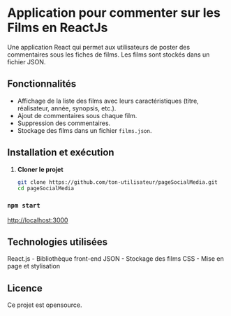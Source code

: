 #  Application pour commenter sur les Films en ReactJs

Une application React qui permet aux utilisateurs de poster des commentaires sous les fiches de films. Les films sont stockés dans un fichier JSON.

## Fonctionnalités

-  Affichage de la liste des films avec leurs caractéristiques (titre, réalisateur, année, synopsis, etc.).
-  Ajout de commentaires sous chaque film.
-  Suppression des commentaires.
-  Stockage des films dans un fichier `films.json`.

## Installation et exécution

1. **Cloner le projet**  
   ```bash
   git clone https://github.com/ton-utilisateur/pageSocialMedia.git
   cd pageSocialMedia

### `npm start`

[http://localhost:3000](http://localhost:3000)

## Technologies utilisées

 React.js - Bibliothèque front-end
 JSON - Stockage des films
 CSS - Mise en page et stylisation

## Licence
Ce projet est opensource.

